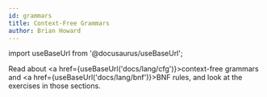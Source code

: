 ```yaml
---
id: grammars
title: Context-Free Grammars
author: Brian Howard
---
```

import useBaseUrl from '@docusaurus/useBaseUrl';

Read about <a href={useBaseUrl('docs/lang/cfg')}>context-free grammars</a> and <a href={useBaseUrl('docs/lang/bnf')}>BNF rules</a>, and look at the exercises in those sections.